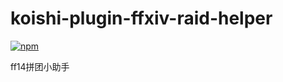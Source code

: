 # koishi-plugin-ffxiv-raid-helper

[![npm](https://img.shields.io/npm/v/koishi-plugin-ffxiv-raid-helper?style=flat-square)](https://www.npmjs.com/package/koishi-plugin-ffxiv-raid-helper)

ff14拼团小助手
